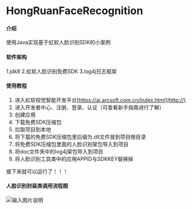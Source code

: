 # HongRuanFaceRecognition

#### 介绍
使用Java实现基于虹软人脸识别SDK的小案例

#### 软件架构
1.jdk8
2.虹软人脸识别免费SDK
3.log4j日志框架

#### 使用教程

1.  进入虹软视觉智能开发平台[https://ai.arcsoft.com.cn/index.html](http://)
2.  进入开发者中心、注册、登录、认证（可查看新手指南进行了解）
3.  创建应用
4.  下载免费SDK压缩包
5.  拉取项目到本地
6.  将下载的免费SDK压缩包里后缀为.dll文件放到项目根目录
7.  将免费SDK压缩包里面的人脸识别架包导入到项目
8.  将doc文件夹中的log4j架包导入到项目
9.  将人脸识别工具类中的应用APPID与SDKKEY替换掉

接下来就可以运行了！！！

#### 人脸识别封装类调用流程图
![输入图片说明](https://images.gitee.com/uploads/images/2020/0430/144900_ed59cf68_5027215.jpeg "虹软人脸识别sdk使用流程.jpg")

